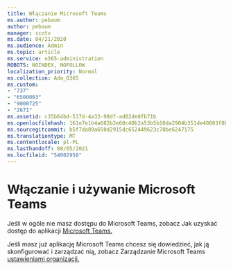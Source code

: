 ```yaml
---
title: Włączanie Microsoft Teams
ms.author: pebaum
author: pebaum
manager: scotv
ms.date: 04/21/2020
ms.audience: Admin
ms.topic: article
ms.service: o365-administration
ROBOTS: NOINDEX, NOFOLLOW
localization_priority: Normal
ms.collection: Adm_O365
ms.custom:
- "737"
- "6500003"
- "9000725"
- "2671"
ms.assetid: c35b64bd-537d-4a33-98df-ad02de8fb71b
ms.openlocfilehash: 161e7e1b4a682b2e60c40b2a53b5b10da2904b351de40803f8b9d8a580fc49af
ms.sourcegitcommit: b5f7da89a650d2915dc652449623c78be6247175
ms.translationtype: MT
ms.contentlocale: pl-PL
ms.lasthandoff: 08/05/2021
ms.locfileid: "54002958"
---
```

# <a name="enable-and-use-microsoft-teams"></a>Włączanie i używanie Microsoft Teams

Jeśli w ogóle nie masz dostępu do Microsoft Teams, zobacz Jak uzyskać dostęp do aplikacji [Microsoft Teams.](https://support.office.com/article/How-do-I-get-access-to-Microsoft-Teams-fc7f1634-abd3-4f26-a597-9df16e4ca65b.aspx)

Jeśli masz już aplikację Microsoft Teams chcesz się dowiedzieć, jak ją skonfigurować i zarządzać nią, zobacz Zarządzanie Microsoft Teams [ustawieniami organizacji.](https://docs.microsoft.com/MicrosoftTeams/enable-features-office-365)
